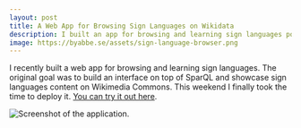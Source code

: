 ```yaml
---
layout: post
title: A Web App for Browsing Sign Languages on Wikidata
description: I built an app for browsing and learning sign languages powered by Wikidata and SparQL.
image: https://byabbe.se/assets/sign-language-browser.png
---
```


I recently built a web app for browsing and learning sign languages. The original goal was to build an interface on top of SparQL and showcase sign languages content on Wikimedia Commons. This weekend I finally took the time to deploy it. [You can try it out here][0].

![Screenshot of the application.][1]

[0]: https://tools.wmflabs.org/sign-language-browser/#/
[1]: https://byabbe.se/assets/sign-language-browser.png
